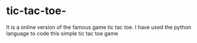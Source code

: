 # tic-tac-toe-
It is a online version of the famous game tic tac toe. 
 I have used the python language to code this simple tic tac toe game
